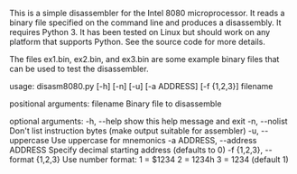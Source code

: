 This is a simple disassembler for the Intel 8080 microprocessor. It
reads a binary file specified on the command line and produces a
disassembly. It requires Python 3. It has been tested on Linux but
should work on any platform that supports Python. See the source code
for more details.

The files ex1.bin, ex2.bin, and ex3.bin are some example binary files
that can be used to test the disassembler.

usage: disasm8080.py [-h] [-n] [-u] [-a ADDRESS] [-f {1,2,3}] filename

positional arguments:
  filename              Binary file to disassemble

optional arguments:
  -h, --help            show this help message and exit
  -n, --nolist          Don't list instruction bytes (make output suitable for
                        assembler)
  -u, --uppercase       Use uppercase for mnemonics
  -a ADDRESS, --address ADDRESS
                        Specify decimal starting address (defaults to 0)
  -f {1,2,3}, --format {1,2,3}
                        Use number format: 1 = $1234 2 = 1234h 3 = 1234
                        (default 1)
